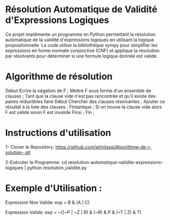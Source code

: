 # Résolution Automatique de Validité d'Expressions Logiques

Ce projet implémente un programme en Python permettant la résolution automatique de la validité d'expressions logiques en utilisant la logique propositionnelle. Le code utilise la bibliothèque sympy pour simplifier les expressions en forme normale conjonctive (CNF) et applique la résolution par résolvants pour déterminer si une formule logique donnée est valide.

# Algorithme de résolution
Début
    Ecrire la négation de F ;
    Mettre F sous forme d'un ensemble de clauses ;
    Tant que la clause vide n'est pas rencontrée et qu'il 
    existe des paires réductibles faire
  Début
    Chercher des clauses résolvantes ;
    Ajouter ce résultat à la liste des clauses ;
    Fintantque ;
  Si on trouve la clause vide alors F est valide
    sinon F est invalide
  Finsi ;
Fin ;

# Instructions d'utilisation
   1- Cloner le Repository:
  https://github.com/elrhilassi/Algorithme-de-r-solution-.git

   2-Exécuter le Programme:
  cd resolution-automatique-validite-expressions-logiques |
  python resolution_validite.py

# Exemple d'Utilisation : 

  Expression Non Valide:
    exp = B & (A | C)

  Expression Valide:
  exp = ~((~P | ~Z | R) & (~R) & P & (~T | Z) & T)


  


